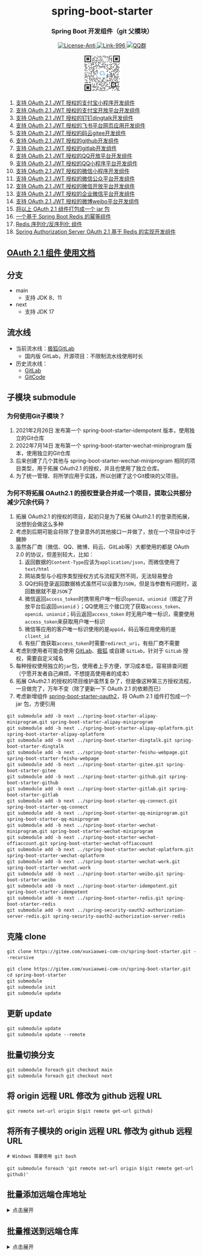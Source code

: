 <div align="center" style="text-align: center;">
    <h1>spring-boot-starter</h1>
    <h3>Spring Boot 开发组件（git 父模块）</h3>
    <a target="_blank" href="https://github.com/996icu/996.ICU/blob/master/LICENSE">
        <img alt="License-Anti" src="https://img.shields.io/badge/License-Anti 996-blue.svg">
    </a>
    <a target="_blank" href="https://996.icu/#/zh_CN">
        <img alt="Link-996" src="https://img.shields.io/badge/Link-996.icu-red.svg">
    </a>
    <a target="_blank" href="https://qm.qq.com/cgi-bin/qm/qr?k=ZieC6s1WB4njfVbrDHYgoNS8YpT26VtF&jump_from=webapi">
        <img alt="QQ群" src="https://img.shields.io/badge/QQ群-696503132-blue.svg"/>
    </a>
</div>

<p></p>

<div align="center" style="text-align: center;">
    <a target="_blank" href="https://work.weixin.qq.com/gm/75cfc47d6a341047e4b6aca7389bdfa8">
        <img alt="企业微信群" src="static/wechat-work.jpg" height="100"/>
    </a>
</div>

1. [支持 OAuth 2.1 JWT 授权的支付宝小程序开发组件](https://gitee.com/xuxiaowei-com-cn/spring-boot-starter-alipay-miniprogram.git)
2. [支持 OAuth 2.1 JWT 授权的支付宝开放平台开发组件](https://gitee.com/xuxiaowei-com-cn/spring-boot-starter-alipay-oplatform.git)
3. [支持 OAuth 2.1 JWT 授权的钉钉dingtalk开发组件](https://gitee.com/xuxiaowei-com-cn/spring-boot-starter-dingtalk)
4. [支持 OAuth 2.1 JWT 授权的飞书平台网页应用开发组件](https://gitee.com/xuxiaowei-com-cn/spring-boot-starter-feishu-webpage)
5. [支持 OAuth 2.1 JWT 授权的码云gitee开发组件](https://gitee.com/xuxiaowei-com-cn/spring-boot-starter-gitee)
6. [支持 OAuth 2.1 JWT 授权的github开发组件](https://gitee.com/xuxiaowei-com-cn/spring-boot-starter-github)
7. [支持 OAuth 2.1 JWT 授权的gitlab开发组件](https://gitee.com/xuxiaowei-com-cn/spring-boot-starter-gitlab)
8. [支持 OAuth 2.1 JWT 授权的QQ开放平台开发组件](https://gitee.com/xuxiaowei-com-cn/spring-boot-starter-qq-connect)
9. [支持 OAuth 2.1 JWT 授权的QQ小程序平台开发组件](https://gitee.com/xuxiaowei-com-cn/spring-boot-starter-qq-miniprogram)
10. [支持 OAuth 2.1 JWT 授权的微信小程序开发组件](https://gitee.com/xuxiaowei-com-cn/spring-boot-starter-wechat-miniprogram)
11. [支持 OAuth 2.1 JWT 授权的微信公众平台开发组件](https://gitee.com/xuxiaowei-com-cn/spring-boot-starter-wechat-offiaccount)
12. [支持 OAuth 2.1 JWT 授权的微信开放平台开发组件](https://gitee.com/xuxiaowei-com-cn/spring-boot-starter-wechat-oplatform)
13. [支持 OAuth 2.1 JWT 授权的企业微信平台开发组件](https://gitee.com/xuxiaowei-com-cn/spring-boot-starter-wechat-work)
14. [支持 OAuth 2.1 JWT 授权的微博weibo平台开发组件](https://gitee.com/xuxiaowei-com-cn/spring-boot-starter-weibo)
15. [将以上 OAuth 2.1 组件打包成一个 jar 包](spring-boot-starter-oauth2)
16. [一个基于 Spring Boot Redis 的幂等组件](https://gitee.com/xuxiaowei-com-cn/spring-boot-starter-idempotent)
17. [Redis 序列化/反序列化 组件](https://gitee.com/xuxiaowei-com-cn/spring-boot-starter-redis)
18. [Spring Authorization Server OAuth 2.1 基于 Redis 的实现开发组件](https://gitee.com/xuxiaowei-com-cn/spring-security-oauth2-authorization-server-redis)

## [OAuth 2.1 组件 使用文档](https://www.yuque.com/xuxiaowei-com-cn/xuxiaowei-cloud/third-party-login)

## 分支

- main
    - 支持 JDK 8、11
- next
    - 支持 JDK 17

## 流水线

- 当前流水线：[极狐GitLab](https://jihulab.com/xuxiaowei-com-cn/spring-boot-starter/-/pipelines)
    - 国内版 GitLab，开源项目：不限制流水线使用时长
- 历史流水线：
    - [GitLab](https://gitlab.com/xuxiaowei-com-cn/spring-boot-starter/-/pipelines)
    - [GitCode](https://gitcode.net/xuxiaowei-com-cn/spring-boot-starter/-/pipelines)

## 子模块 submodule

### 为何使用Git子模块？

1. 2021年2月26日 发布第一个 spring-boot-starter-idempotent 版本，使用独立的Git仓库
2. 2022年7月14日 发布第一个 spring-boot-starter-wechat-miniprogram 版本，使用独立的Git仓库
3. 后来创建了几个其他与 spring-boot-starter-wechat-miniprogram 相同的项目类型，用于拓展 OAuth2.1 的授权，并且也使用了独立仓库。
4. 为了统一管理、将所学应用于实践，所以创建了这个Git模块的父项目。

### 为何不将拓展 OAuth2.1 的授权登录合并成一个项目，提取公共部分减少冗余代码？

1. 拓展 OAuth2.1 的授权的项目，起初只是为了拓展 OAuth2.1 的登录而拓展，没想到会做这么多种
2. 考虑到后期可能会将除了登录意外的其他接口一并做了，放在一个项目中过于臃肿
3. 虽然各厂商（微信、QQ、微博、码云、GitLab等）大都使用的都是 OAuth 2.0 的协议，但差别较大，比如：
    1. 返回数据的`Content-Type`应该为`application/json`，而微信使用了`text/html`
    2. 网站类型与小程序类型授权方式与流程天然不同，无法轻易整合
    3. QQ扫码登录返回数据格式虽然可以设置为`JSON`，但是当参数有问题时，返回数据就不是`JSON`了
    4. 微信返回`access_token`时携带用户唯一标识`openid`、`unionid`（绑定了开放平台后返回`unionid`
       ）；QQ使用三个接口完了获取`access_token`、`openid`、`unionid`；码云返回`access_token`
       时无用户唯一标识，需要使用`access_token`来获取用户唯一标识
    5. 微信等应用的客户唯一标识使用的是`appid`，码云等应用使用的是`client_id`
    6. 有些厂商获取`access_token`时需要`redirect_uri`，有些厂商不需要
4. 考虑到使用者可能会使用 [GitLab](https://gitlab.com)、[极狐](https://jihulab.com) 或自建 `GitLab`，针对于 `GitLab`
   授权，需要自定义域名
5. 每种授权使用独立的`jar`包，使用者上手方便，学习成本低，容易排查问题（宁愿开发者自己麻烦，不想提高使用者的成本）
6. 拓展 OAuth2.1 的授权的项目维护虽然复杂了，但是像这种第三方授权流程，一旦做完了，万年不变（除了更新一下 OAuth 2.1 的依赖而已）
7. 考虑新增组件 [spring-boot-starter-oauth2](spring-boot-starter-oauth2)，将 OAuth 2.1 组件打包成一个 jar 包，方便引用

```shell
git submodule add -b next ../spring-boot-starter-alipay-miniprogram.git spring-boot-starter-alipay-miniprogram
git submodule add -b next ../spring-boot-starter-alipay-oplatform.git spring-boot-starter-alipay-oplatform
git submodule add -b next ../spring-boot-starter-dingtalk.git spring-boot-starter-dingtalk
git submodule add -b next ../spring-boot-starter-feishu-webpage.git spring-boot-starter-feishu-webpage
git submodule add -b next ../spring-boot-starter-gitee.git spring-boot-starter-gitee
git submodule add -b next ../spring-boot-starter-github.git spring-boot-starter-github
git submodule add -b next ../spring-boot-starter-gitlab.git spring-boot-starter-gitlab
git submodule add -b next ../spring-boot-starter-qq-connect.git spring-boot-starter-qq-connect
git submodule add -b next ../spring-boot-starter-qq-miniprogram.git spring-boot-starter-qq-miniprogram
git submodule add -b next ../spring-boot-starter-wechat-miniprogram.git spring-boot-starter-wechat-miniprogram
git submodule add -b next ../spring-boot-starter-wechat-offiaccount.git spring-boot-starter-wechat-offiaccount
git submodule add -b next ../spring-boot-starter-wechat-oplatform.git spring-boot-starter-wechat-oplatform
git submodule add -b next ../spring-boot-starter-wechat-work.git spring-boot-starter-wechat-work
git submodule add -b next ../spring-boot-starter-weibo.git spring-boot-starter-weibo
git submodule add -b next ../spring-boot-starter-idempotent.git spring-boot-starter-idempotent
git submodule add -b next ../spring-boot-starter-redis.git spring-boot-starter-redis
git submodule add -b next ../spring-security-oauth2-authorization-server-redis.git spring-security-oauth2-authorization-server-redis
```

## 克隆 clone

```shell
git clone https://gitee.com/xuxiaowei-com-cn/spring-boot-starter.git --recursive
```

```shell
git clone https://gitee.com/xuxiaowei-com-cn/spring-boot-starter.git
cd spring-boot-starter
git submodule
git submodule init
git submodule update
```

## 更新 update

```shell
git submodule update
git submodule update --remote
```

## 批量切换分支

```shell
git submodule foreach git checkout main
git submodule foreach git checkout next
```

## 将 origin 远程 URL 修改为 github 远程 URL

```shell
git remote set-url origin $(git remote get-url github)
```

## 将所有子模块的 origin 远程 URL 修改为 github 远程 URL

```shell
# Windows 需要使用 git bash

git submodule foreach 'git remote set-url origin $(git remote get-url github)'
```

## 批量添加远端仓库地址

<details>
<summary>点击展开</summary>
git remote add gitee https://gitee.com/xuxiaowei-com-cn/spring-boot-starter.git
git remote add gitlab https://gitlab.com/xuxiaowei-com-cn/spring-boot-starter.git
git remote add jihulab https://jihulab.com/xuxiaowei-com-cn/spring-boot-starter.git
git remote add github https://github.com/xuxiaowei-com-cn/spring-boot-starter.git
git remote add gitcode https://gitcode.net/xuxiaowei-com-cn/spring-boot-starter.git
git remote add gitlink https://gitlink.org.cn/xuxiaowei-com-cn/spring-boot-starter.git

# Windows 需要使用 git bash

git submodule foreach 'git remote add gitee https://gitee.com/xuxiaowei-com-cn/$(basename $path).git'
git submodule foreach 'git remote add gitlab https://gitlab.com/xuxiaowei-com-cn/$(basename $path).git'
git submodule foreach 'git remote add jihulab https://jihulab.com/xuxiaowei-com-cn/$(basename $path).git'
git submodule foreach 'git remote add github https://github.com/xuxiaowei-com-cn/$(basename $path).git'
git submodule foreach 'git remote add gitcode https://gitcode.net/xuxiaowei-com-cn/$(basename $path).git'
git submodule foreach 'git remote add gitlink https://gitlink.org.cn/xuxiaowei-com-cn/$(basename $path).git'
</details>

## 批量推送到远端仓库

<details>
<summary>点击展开</summary>
git fetch "origin" next:next
git fetch "origin" main:main
cd spring-boot-starter-alipay-miniprogram
git fetch "origin" next:next
git fetch "origin" main:main
git.exe push --all --progress "gitee"
git.exe push --all --progress "gitlab"
git.exe push --all --progress "jihulab"
git.exe push --all --progress "github"
git.exe push --all --progress "gitcode"
git.exe push --all --progress "gitlink"
cd ..
cd spring-boot-starter-alipay-oplatform
git fetch "origin" next:next
git fetch "origin" main:main
git.exe push --all --progress "gitee"
git.exe push --all --progress "gitlab"
git.exe push --all --progress "jihulab"
git.exe push --all --progress "github"
git.exe push --all --progress "gitcode"
git.exe push --all --progress "gitlink"
cd ..
cd spring-boot-starter-dingtalk
git fetch "origin" next:next
git fetch "origin" main:main
git.exe push --all --progress "gitee"
git.exe push --all --progress "gitlab"
git.exe push --all --progress "jihulab"
git.exe push --all --progress "github"
git.exe push --all --progress "gitcode"
git.exe push --all --progress "gitlink"
cd ..
cd spring-boot-starter-feishu-webpage
git fetch "origin" next:next
git fetch "origin" main:main
git.exe push --all --progress "gitee"
git.exe push --all --progress "gitlab"
git.exe push --all --progress "jihulab"
git.exe push --all --progress "github"
git.exe push --all --progress "gitcode"
git.exe push --all --progress "gitlink"
cd ..
cd spring-boot-starter-gitee
git fetch "origin" next:next
git fetch "origin" main:main
git.exe push --all --progress "gitee"
git.exe push --all --progress "gitlab"
git.exe push --all --progress "jihulab"
git.exe push --all --progress "github"
git.exe push --all --progress "gitcode"
git.exe push --all --progress "gitlink"
cd ..
cd spring-boot-starter-github
git fetch "origin" next:next
git fetch "origin" main:main
git.exe push --all --progress "gitee"
git.exe push --all --progress "gitlab"
git.exe push --all --progress "jihulab"
git.exe push --all --progress "github"
git.exe push --all --progress "gitcode"
git.exe push --all --progress "gitlink"
cd ..
cd spring-boot-starter-gitlab
git fetch "origin" next:next
git fetch "origin" main:main
git.exe push --all --progress "gitee"
git.exe push --all --progress "gitlab"
git.exe push --all --progress "jihulab"
git.exe push --all --progress "github"
git.exe push --all --progress "gitcode"
git.exe push --all --progress "gitlink"
cd ..
cd spring-boot-starter-qq-connect
git fetch "origin" next:next
git fetch "origin" main:main
git.exe push --all --progress "gitee"
git.exe push --all --progress "gitlab"
git.exe push --all --progress "jihulab"
git.exe push --all --progress "github"
git.exe push --all --progress "gitcode"
git.exe push --all --progress "gitlink"
cd ..
cd spring-boot-starter-qq-miniprogram
git fetch "origin" next:next
git fetch "origin" main:main
git.exe push --all --progress "gitee"
git.exe push --all --progress "gitlab"
git.exe push --all --progress "jihulab"
git.exe push --all --progress "github"
git.exe push --all --progress "gitcode"
git.exe push --all --progress "gitlink"
cd ..
cd spring-boot-starter-wechat-miniprogram
git fetch "origin" next:next
git fetch "origin" main:main
git.exe push --all --progress "gitee"
git.exe push --all --progress "gitlab"
git.exe push --all --progress "jihulab"
git.exe push --all --progress "github"
git.exe push --all --progress "gitcode"
git.exe push --all --progress "gitlink"
cd ..
cd spring-boot-starter-wechat-offiaccount
git fetch "origin" next:next
git fetch "origin" main:main
git.exe push --all --progress "gitee"
git.exe push --all --progress "gitlab"
git.exe push --all --progress "jihulab"
git.exe push --all --progress "github"
git.exe push --all --progress "gitcode"
git.exe push --all --progress "gitlink"
cd ..
cd spring-boot-starter-wechat-oplatform
git fetch "origin" next:next
git fetch "origin" main:main
git.exe push --all --progress "gitee"
git.exe push --all --progress "gitlab"
git.exe push --all --progress "jihulab"
git.exe push --all --progress "github"
git.exe push --all --progress "gitcode"
git.exe push --all --progress "gitlink"
cd ..
cd spring-boot-starter-wechat-work
git fetch "origin" next:next
git fetch "origin" main:main
git.exe push --all --progress "gitee"
git.exe push --all --progress "gitlab"
git.exe push --all --progress "jihulab"
git.exe push --all --progress "github"
git.exe push --all --progress "gitcode"
git.exe push --all --progress "gitlink"
cd ..
cd spring-boot-starter-weibo
git fetch "origin" next:next
git fetch "origin" main:main
git.exe push --all --progress "gitee"
git.exe push --all --progress "gitlab"
git.exe push --all --progress "jihulab"
git.exe push --all --progress "github"
git.exe push --all --progress "gitcode"
git.exe push --all --progress "gitlink"
cd ..
cd spring-boot-starter-idempotent
git fetch "origin" next:next
git fetch "origin" main:main
git.exe push --all --progress "gitee"
git.exe push --all --progress "gitlab"
git.exe push --all --progress "jihulab"
git.exe push --all --progress "github"
git.exe push --all --progress "gitcode"
git.exe push --all --progress "gitlink"
cd ..
cd spring-boot-starter-redis
git fetch "origin" next:next
git fetch "origin" main:main
git.exe push --all --progress "origin"
git.exe push --all --progress "gitee"
git.exe push --all --progress "gitlab"
git.exe push --all --progress "jihulab"
git.exe push --all --progress "github"
git.exe push --all --progress "gitcode"
git.exe push --all --progress "gitlink"
cd ..
cd spring-security-oauth2-authorization-server-redis
git fetch "origin" next:next
git fetch "origin" main:main
git.exe push --all --progress "origin"
git.exe push --all --progress "gitee"
git.exe push --all --progress "gitlab"
git.exe push --all --progress "jihulab"
git.exe push --all --progress "github"
git.exe push --all --progress "gitcode"
git.exe push --all --progress "gitlink"
cd ..
git.exe push --all --progress "origin"
git.exe push --all --progress "gitee"
git.exe push --all --progress "gitlab"
git.exe push --all --progress "jihulab"
git.exe push --all --progress "github"
git.exe push --all --progress "gitcode"
git.exe push --all --progress "gitlink"
</details>
